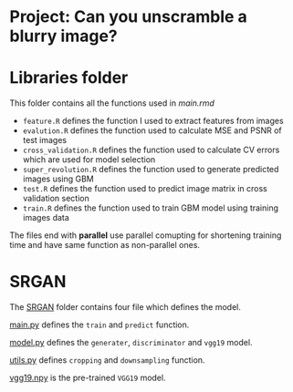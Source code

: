 # Project: Can you unscramble a blurry image? 

# Libraries folder
This folder contains all the functions used in *main.rmd*
+ `feature.R` defines the function I used to extract features from images
+ `evalution.R` defines the function used to calculate MSE and PSNR of test images
+ `cross_validation.R` defines the function used to calculate CV errors which are used for model selection
+ `super_revolution.R` defines the function used to generate predicted images using GBM
+ `test.R` defines the function used to predict image matrix in cross validation section
+ `train.R` defines the function used to train GBM model using training images data

The files end with **parallel** use parallel comupting for shortening training time and have same function as non-parallel ones.

# SRGAN
The [SRGAN](https://github.com/TZstatsADS/Spring2019-Proj3-grp12/tree/master/lib/SRGAN) folder contains four file which defines the model.

[main.py](https://github.com/TZstatsADS/Spring2019-Proj3-grp12/blob/master/lib/SRGAN/main.py) defines the `train` and `predict` function.

[model.py](https://github.com/TZstatsADS/Spring2019-Proj3-grp12/blob/master/lib/SRGAN/model.py) defines the `generater`, `discriminator` and `vgg19` model.

[utils.py](https://github.com/TZstatsADS/Spring2019-Proj3-grp12/blob/master/lib/SRGAN/utils.py) defines `cropping` and `downsampling` function.

[vgg19.npy](https://github.com/TZstatsADS/Spring2019-Proj3-grp12/blob/master/lib/SRGAN/vgg19.npy) is the pre-trained `VGG19` model.
